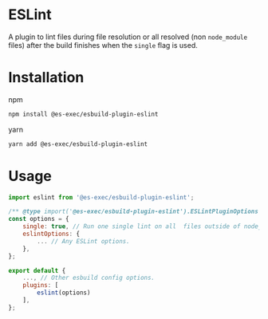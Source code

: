 <!-- When editing options table, best to turn off wordwrap (option + z on mac, alt + z on windows and linux in vs code). -->

# ESLint

A plugin to lint files during file resolution or all resolved (non `node_module`
files) after the build finishes when the `single` flag is used.

# Installation

npm

```sh
npm install @es-exec/esbuild-plugin-eslint
```

yarn

```sh
yarn add @es-exec/esbuild-plugin-eslint
```

# Usage

```JavaScript
import eslint from '@es-exec/esbuild-plugin-eslint';

/** @type import('@es-exec/esbuild-plugin-eslint').ESLintPluginOptions */
const options = {
    single: true, // Run one single lint on all  files outside of node_modules.
    eslintOptions: {
        ... // Any ESLint options.
    },
};

export default {
    ..., // Other esbuild config options.
    plugins: [
        eslint(options)
    ],
};
```
